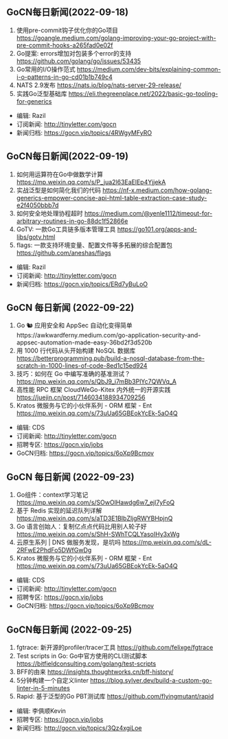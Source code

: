 ## GoCN每日新闻(2022-09-18)

1. 使用pre-commit钩子优化你的Go项目 https://goangle.medium.com/golang-improving-your-go-project-with-pre-commit-hooks-a265fad0e02f
2. Go提案: errors增加对包装多个error的支持 https://github.com/golang/go/issues/53435
3. Go常用的I/O操作范式 https://medium.com/dev-bits/explaining-common-i-o-patterns-in-go-cd01b1b749c4
4. NATS 2.9发布 https://nats.io/blog/nats-server-29-release/
5. 实践Go泛型基础库 https://eli.thegreenplace.net/2022/basic-go-tooling-for-generics

* 编辑: Razil
* 订阅新闻: http://tinyletter.com/gocn
* 新闻归档: https://gocn.vip/topics/4RWgyMFyRO

## GoCN每日新闻(2022-09-19)

1. 如何用运算符在Go中做数学计算 https://mp.weixin.qq.com/s/P_jua2l63EaElEp4YjjekA
2. 实战泛型是如何简化我们的代码 https://nf-x.medium.com/how-golang-generics-empower-concise-api-html-table-extraction-case-study-e2f4050bbb7d
3. 如何安全地处理协程超时 https://medium.com/@yenle1112/timeout-for-arbitrary-routines-in-go-88dc1f52866e
4. GoTV: 一款Go工具链多版本管理工具 https://go101.org/apps-and-libs/gotv.html
5. flags: 一款支持环境变量、配置文件等多拓展的综合配置包 https://github.com/aneshas/flags

* 编辑: Razil
* 订阅新闻: http://tinyletter.com/gocn
* 新闻归档: https://gocn.vip/topics/ERd7yBuLoO

## GoCN 每日新闻 (2022-09-22)

1. Go 🐿 应用安全和 AppSec 自动化变得简单https://awkwardferny.medium.com/go-application-security-and-appsec-automation-made-easy-36bd2f3d520b  
2. 用 1000 行代码从头开始构建 NoSQL 数据库 https://betterprogramming.pub/build-a-nosql-database-from-the-scratch-in-1000-lines-of-code-8ed1c15ed924 
3. 技巧：如何在 Go 中编写准确的基准测试？ https://mp.weixin.qq.com/s/QbJ9_i7mBb3PlYc7QWVq_A 
4. 高性能 RPC 框架 CloudWeGo-Kitex 内外统一的开源实践 https://juejin.cn/post/7146034188934709256 
5. Kratos 微服务与它的小伙伴系列 - ORM 框架 - Ent https://mp.weixin.qq.com/s/73uUa65GBEokYcEk-5aO4Q 

- 编辑: CDS
- 订阅新闻: http://tinyletter.com/gocn
- 招聘专区: https://gocn.vip/jobs
- GoCN归档:  https://gocn.vip/topics/6oXp9Bcmov

## GoCN 每日新闻 (2022-09-23)

1. Go组件：context学习笔记 https://mp.weixin.qq.com/s/SOwOlHawdg6w7_ejl7yFoQ
2. 基于 Redis 实现的延迟队列详解 https://mp.weixin.qq.com/s/aTD3E1BIbZljgRWYBHpjnQ
3. Go 语言创始人：复制亿点点代码比用别人轮子好 https://mp.weixin.qq.com/s/ShH-SWhTCQLYasoIHy3xWg
4. 云原生系列 | DNS 做服务发现，是坑吗 https://mp.weixin.qq.com/s/dL-2RFwE2PhdFo5DWfGwDg
5. Kratos 微服务与它的小伙伴系列 - ORM 框架 - Ent https://mp.weixin.qq.com/s/73uUa65GBEokYcEk-5aO4Q 

- 编辑: CDS
- 订阅新闻: http://tinyletter.com/gocn
- 招聘专区: https://gocn.vip/jobs
- GoCN归档:  https://gocn.vip/topics/6oXp9Bcmov

## GoCN每日新闻 (2022-09-25)

1. fgtrace: 新开源的profiler/tracer工具 https://github.com/felixge/fgtrace
2. Test scripts in Go: Go中官方使用的CLI测试脚本 https://bitfieldconsulting.com/golang/test-scripts
3. BFF的由来 https://insights.thoughtworks.cn/bff-history/
4. 5分钟构建一个自定义linter https://blog.sylver.dev/build-a-custom-go-linter-in-5-minutes
5. Rapid: 基于泛型的Go PBT测试库 https://github.com/flyingmutant/rapid

* 编辑: 李俱顺Kevin
* 招聘专区: https://gocn.vip/jobs
* 新闻归档: http://gocn.vip/topics/3Qz4xgiLoe
